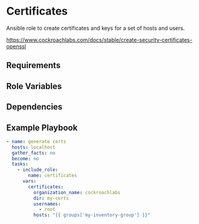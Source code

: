# Certificates

Ansible role to create certificates and keys for a set of hosts and users.

<https://www.cockroachlabs.com/docs/stable/create-security-certificates-openssl>

## Requirements

## Role Variables

## Dependencies

## Example Playbook

```yml
- name: generate certs
  hosts: localhost
  gather_facts: no
  become: no
  tasks:
    - include_role:
        name: certificates
      vars:
        certificates:
          organization_name: cockroachlabs
          dir: my-certs
          usernames:
            - root
          hosts: "{{ groups['my-inventory-group'] }}"
```

